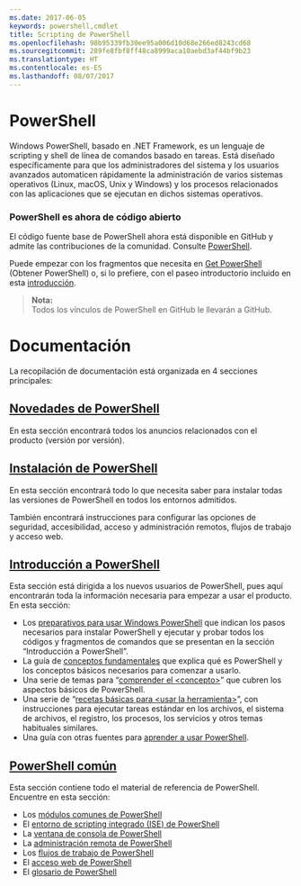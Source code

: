 ```yaml
---
ms.date: 2017-06-05
keywords: powershell,cmdlet
title: Scripting de PowerShell
ms.openlocfilehash: 98b95339fb30ee95a006d10d68e266ed8243cd68
ms.sourcegitcommit: 289fe8fbf8ff48ca8999aca10aebd3af44bf9b23
ms.translationtype: HT
ms.contentlocale: es-ES
ms.lasthandoff: 08/07/2017
---
```

#  <a name="powershell"></a>PowerShell

Windows PowerShell, basado en .NET Framework, es un lenguaje de scripting y shell de línea de comandos basado en tareas. Está diseñado específicamente para que los administradores del sistema y los usuarios avanzados automaticen rápidamente la administración de varios sistemas operativos (Linux, macOS, Unix y Windows) y los procesos relacionados con las aplicaciones que se ejecutan en dichos sistemas operativos.

###  <a name="powershell-is-now-open-source"></a>PowerShell es ahora de código abierto

El código fuente base de PowerShell ahora está disponible en GitHub y admite las contribuciones de la comunidad. Consulte [PowerShell](https://github.com/powershell/powershell).

Puede empezar con los fragmentos que necesita en [Get PowerShell](https://github.com/PowerShell/PowerShell#get-powershell) (Obtener PowerShell)
o, si lo prefiere, con el paseo introductorio incluido en esta [introducción](https://github.com/PowerShell/PowerShell/blob/master/docs/learning-powershell).

>  **Nota:**  
>  Todos los vínculos de PowerShell en GitHub le llevarán a GitHub.

#  <a name="documentation"></a>Documentación

La recopilación de documentación está organizada en 4 secciones principales:

##  <a name="whats-new-with-powershellwhats-newwhat-s-new-with-powershellmd"></a>[Novedades de PowerShell](whats-new/What-s-New-With-PowerShell.md)
En esta sección encontrará todos los anuncios relacionados con el producto (versión por versión).

##  <a name="powershell-setupsetupsetup-referencemd"></a>[Instalación de PowerShell](setup/setup-reference.md)
En esta sección encontrará todo lo que necesita saber para instalar todas las versiones de PowerShell en todos los entornos admitidos.  

También encontrará instrucciones para configurar las opciones de seguridad, accesibilidad, acceso y administración remotos, flujos de trabajo y acceso web.

##  <a name="getting-started-with-powershellgetting-startedgetting-started-with-windows-powershellmd"></a>[Introducción a PowerShell](getting-started/Getting-Started-with-Windows-PowerShell.md)
Esta sección está dirigida a los nuevos usuarios de PowerShell, pues aquí encontrarán toda la información necesaria para empezar a usar el producto.  
En esta sección:
-   Los [preparativos para usar Windows PowerShell](getting-started/Getting-Ready-to-Use-Windows-PowerShell.md) que indican los pasos necesarios para instalar PowerShell y ejecutar y probar todos los códigos y fragmentos de comandos que se presentan en la sección “Introducción a PowerShell”.
-  La guía de [conceptos fundamentales](getting-started/fundamental-concepts.md) que explica qué es PowerShell y los conceptos básicos necesarios para comenzar a usarlo.
-  Una serie de temas para “[comprender el &lt;concepto&gt;](getting-started/understanding-concepts-reference.md)” que cubren los aspectos básicos de PowerShell.
-  Una serie de “[recetas básicas para &lt;usar la herramienta&gt;](getting-started/cookbooks/basic-cookbooks-reference.md)”, con instrucciones para ejecutar tareas estándar en los archivos, el sistema de archivos, el registro, los procesos, los servicios y otros temas habituales similares.
-  Una guía con otras fuentes para [aprender a usar PowerShell](getting-started/more-powershell-learning.md).

##  <a name="common-powershellcore-powershellcore-powershellmd"></a>[PowerShell común](core-powershell/core-powershell.md)
Esta sección contiene todo el material de referencia de PowerShell.  
Encuentre en esta sección:
-  Los [módulos comunes de PowerShell](core-powershell/core-modules.md)
-  El [entorno de scripting integrado \(ISE\) de PowerShell](core-powershell/ise-guide.md)
-  La [ventana de consola de PowerShell](core-powershell/console-guide.md)
-  La [administración remota de PowerShell](core-powershell/Running-Remote-Commands.md)
-  Los [flujos de trabajo de PowerShell](core-powershell/workflows-guide.md)
-  El [acceso web de PowerShell](core-powershell/web-access.md)
-  El [glosario de PowerShell](Windows-PowerShell-Glossary.md)

